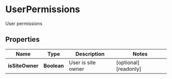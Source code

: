 

# UserPermissions

User permissions

## Properties

| Name | Type | Description | Notes |
|------------ | ------------- | ------------- | -------------|
|**isSiteOwner** | **Boolean** | User is site owner |  [optional] [readonly] |



